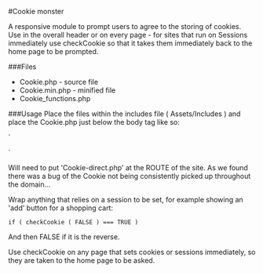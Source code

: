 #Cookie monster

A responsive module to prompt users to agree to the storing of cookies. Use in the overall header or on every page - for sites that run on Sessions immediately use checkCookie so that it takes them immediately back to the home page to be prompted. 

###Files
- Cookie.php - source file
- Cookie.min.php - minified file
- Cookie_functions.php

###Usage
Place the files within the includes file ( Assets/Includes ) and place the Cookie.php just below the body tag like so:

`<body>     
<?php include 'Assets/Includes/Cookie.php' ?>`

Will need to put 'Cookie-direct.php' at the ROUTE of the site. As we found there was a bug of the Cookie not being consistently picked up throughout the domain...

Wrap anything that relies on a session to be set, for example showing an 'add' button for a shopping cart:

`if ( checkCookie ( FALSE ) === TRUE )`

And then FALSE if it is the reverse.

Use checkCookie on any page that sets cookies or sessions immediately, so they are taken to the home page to be asked.

 